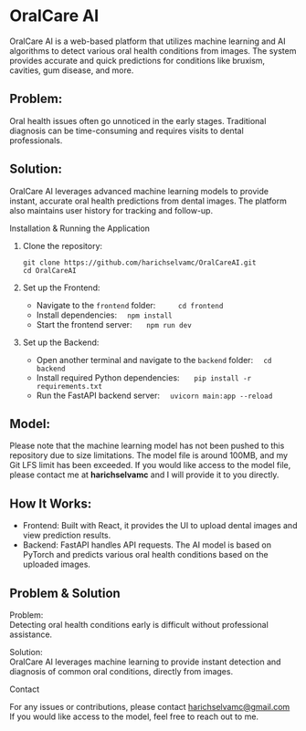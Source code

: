 # OralCare AI

OralCare AI is a web-based platform that utilizes machine learning and AI algorithms to detect various oral health conditions from images. The system provides accurate and quick predictions for conditions like bruxism, cavities, gum disease, and more.

## Problem:
Oral health issues often go unnoticed in the early stages. Traditional diagnosis can be time-consuming and requires visits to dental professionals.

## Solution:
OralCare AI leverages advanced machine learning models to provide instant, accurate oral health predictions from dental images. The platform also maintains user history for tracking and follow-up.

Installation & Running the Application

1. Clone the repository:
   ```
   git clone https://github.com/harichselvamc/OralCareAI.git
   cd OralCareAI
   ```

3. Set up the Frontend:
   - Navigate to the `frontend` folder:
```     cd frontend```
   - Install dependencies:
   ```  npm install```
   - Start the frontend server:
  ```   npm run dev```

4. Set up the Backend:
   - Open another terminal and navigate to the `backend` folder:
   ```  cd backend```
   - Install required Python dependencies:
  ```   pip install -r requirements.txt```
   - Run the FastAPI backend server:
   ```  uvicorn main:app --reload```

## Model:

Please note that the machine learning model has not been pushed to this repository due to size limitations. The model file is around 100MB, and my Git LFS limit has been exceeded. If you would like access to the model file, please contact me at **harichselvamc** and I will provide it to you directly.

## How It Works:

- Frontend: Built with React, it provides the UI to upload dental images and view prediction results.
- Backend: FastAPI handles API requests. The AI model is based on PyTorch and predicts various oral health conditions based on the uploaded images.

## Problem & Solution

Problem:  
Detecting oral health conditions early is difficult without professional assistance.

Solution:  
OralCare AI leverages machine learning to provide instant detection and diagnosis of common oral conditions, directly from images.

Contact

For any issues or contributions, please contact harichselvamc@gmail.com  
If you would like access to the model, feel free to reach out to me.
